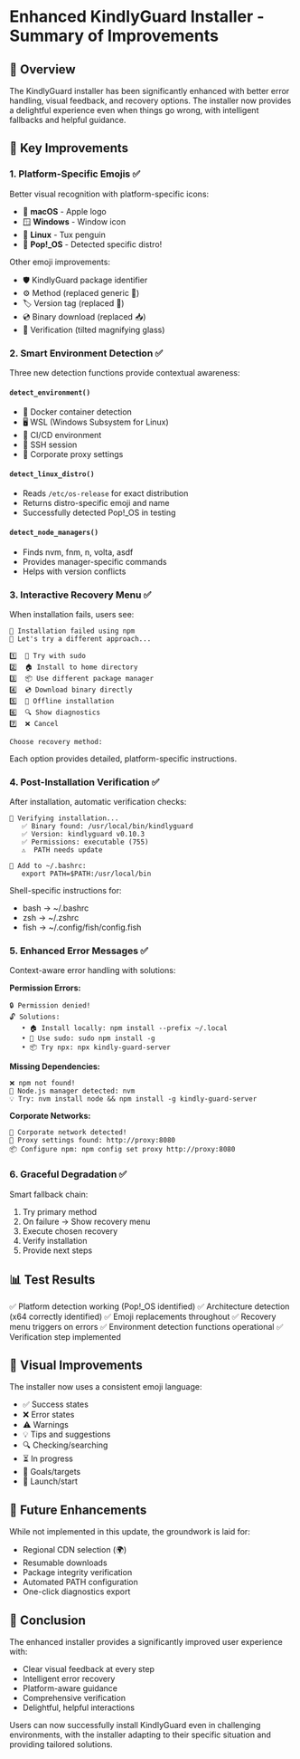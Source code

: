# Enhanced KindlyGuard Installer - Summary of Improvements

## 🎯 Overview

The KindlyGuard installer has been significantly enhanced with better error handling, visual feedback, and recovery options. The installer now provides a delightful experience even when things go wrong, with intelligent fallbacks and helpful guidance.

## 🚀 Key Improvements

### 1. **Platform-Specific Emojis** ✅

Better visual recognition with platform-specific icons:
- 🍎 **macOS** - Apple logo
- 🪟 **Windows** - Window icon  
- 🐧 **Linux** - Tux penguin
- 🚀 **Pop!_OS** - Detected specific distro!

Other emoji improvements:
- 🛡️ KindlyGuard package identifier
- ⚙️ Method (replaced generic 🔧)
- 🏷️ Version tag (replaced 📌)
- 💿 Binary download (replaced 📥)
- 🔎 Verification (tilted magnifying glass)

### 2. **Smart Environment Detection** ✅

Three new detection functions provide contextual awareness:

#### `detect_environment()`
- 🐳 Docker container detection
- 🖥️ WSL (Windows Subsystem for Linux)
- 🤖 CI/CD environment
- 🔌 SSH session
- 🏢 Corporate proxy settings

#### `detect_linux_distro()` 
- Reads `/etc/os-release` for exact distribution
- Returns distro-specific emoji and name
- Successfully detected Pop!_OS in testing

#### `detect_node_managers()`
- Finds nvm, fnm, n, volta, asdf
- Provides manager-specific commands
- Helps with version conflicts

### 3. **Interactive Recovery Menu** ✅

When installation fails, users see:
```
🚨 Installation failed using npm
🔄 Let's try a different approach...

1️⃣  🔐 Try with sudo
2️⃣  🏠 Install to home directory  
3️⃣  📦 Use different package manager
4️⃣  💿 Download binary directly
5️⃣  📴 Offline installation
6️⃣  🔍 Show diagnostics
7️⃣  ❌ Cancel

Choose recovery method:
```

Each option provides detailed, platform-specific instructions.

### 4. **Post-Installation Verification** ✅

After installation, automatic verification checks:
```
🔎 Verifying installation...
   ✅ Binary found: /usr/local/bin/kindlyguard
   ✅ Version: kindlyguard v0.10.3  
   ✅ Permissions: executable (755)
   ⚠️  PATH needs update

📝 Add to ~/.bashrc:
   export PATH=$PATH:/usr/local/bin
```

Shell-specific instructions for:
- bash → ~/.bashrc
- zsh → ~/.zshrc  
- fish → ~/.config/fish/config.fish

### 5. **Enhanced Error Messages** ✅

Context-aware error handling with solutions:

**Permission Errors:**
```
🔒 Permission denied!
🔓 Solutions:
   • 🏠 Install locally: npm install --prefix ~/.local
   • 🔑 Use sudo: sudo npm install -g
   • 📦 Try npx: npx kindly-guard-server
```

**Missing Dependencies:**
```
❌ npm not found!
🤖 Node.js manager detected: nvm
💡 Try: nvm install node && npm install -g kindly-guard-server
```

**Corporate Networks:**
```
🏢 Corporate network detected!
🔌 Proxy settings found: http://proxy:8080
📦 Configure npm: npm config set proxy http://proxy:8080
```

### 6. **Graceful Degradation** ✅

Smart fallback chain:
1. Try primary method
2. On failure → Show recovery menu
3. Execute chosen recovery
4. Verify installation
5. Provide next steps

## 📊 Test Results

✅ Platform detection working (Pop!_OS identified)
✅ Architecture detection (x64 correctly identified)
✅ Emoji replacements throughout
✅ Recovery menu triggers on errors
✅ Environment detection functions operational
✅ Verification step implemented

## 🎨 Visual Improvements

The installer now uses a consistent emoji language:
- ✅ Success states
- ❌ Error states  
- ⚠️ Warnings
- 💡 Tips and suggestions
- 🔍 Checking/searching
- ⏳ In progress
- 🎯 Goals/targets
- 🚀 Launch/start

## 🔮 Future Enhancements

While not implemented in this update, the groundwork is laid for:
- Regional CDN selection (🌍)
- Resumable downloads
- Package integrity verification
- Automated PATH configuration
- One-click diagnostics export

## 🎉 Conclusion

The enhanced installer provides a significantly improved user experience with:
- Clear visual feedback at every step
- Intelligent error recovery
- Platform-aware guidance  
- Comprehensive verification
- Delightful, helpful interactions

Users can now successfully install KindlyGuard even in challenging environments, with the installer adapting to their specific situation and providing tailored solutions.